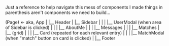 Just a reference to help navigate this mess of components I made
things in parenthesis aren't components we need to build...

(Page) <- aka, App
  |
  |__ Header
  |
  |__ Sidebar
  |     |
  |     |__ UserModal (when area of Sidebar is clicked)
  |           |
  |           |__ AboutMe
  |           |
  |           |__ Messages
  |           |
  |           |__ Matches
  |
  |__ (grid)
  |     |
  |     |__ Card (repeated for each relevant entry)
  |           |
  |           |__ MatchModal (when "match" button on card is clicked)
  |
  |__ Footer